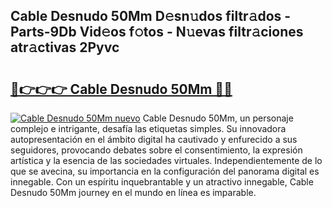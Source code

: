 ## Cable Desnudo 50Mm D𝚎sn𝚞dos filtr𝚊dos - Parts-9Db Vid𝚎os f𝚘tos - N𝚞evas filtr𝚊ciones atr𝚊ctivas 2Pyvc

# <h2><a href="http://mbayie.tromn.icu/?c=Cable+Desnudo+50Mm">🔗👉👉👉 Cable Desnudo 50Mm 🔗🔗</a></h2>

[![Cable Desnudo 50Mm nuevo](https://i.imgur.com/pEAQMta.gif)](http://mbayie.tromn.icu/?c=Cable+Desnudo+50Mm)
Cable Desnudo 50Mm, un personaje complejo e intrigante, desafía las etiquetas simples. Su innovadora autopresentación en el ámbito digital ha cautivado y enfurecido a sus seguidores, provocando debates sobre el consentimiento, la expresión artística y la esencia de las sociedades virtuales. Independientemente de lo que se avecina, su importancia en la configuración del panorama digital es innegable. Con un espíritu inquebrantable y un atractivo innegable, Cable Desnudo 50Mm journey en el mundo en línea es imparable.
